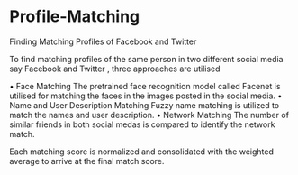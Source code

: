 # Profile-Matching
Finding Matching Profiles of Facebook and Twitter

To find matching profiles of the same person in two different social media say Facebook and Twitter , three approaches are utilised

•	Face Matching
    The pretrained face recognition model called Facenet is utilised for matching the faces in the images posted in the social media. 
•	Name and User Description Matching
    Fuzzy name matching is utilized to match the names and user description.
•	Network Matching
    The number of similar friends in both social medas is compared to identify the network match.

Each matching score is normalized and consolidated with the weighted average to arrive at the final match score.
